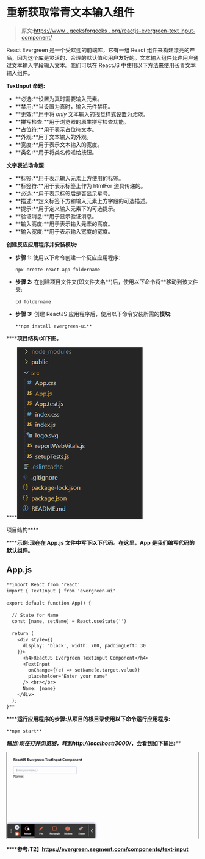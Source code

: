 # 重新获取常青文本输入组件

> 原文:[https://www . geeksforgeeks . org/reactjs-evergreen-text input-component/](https://www.geeksforgeeks.org/reactjs-evergreen-textinput-component/)

React Evergreen 是一个受欢迎的前端库，它有一组 React 组件来构建漂亮的产品，因为这个库是灵活的、合理的默认值和用户友好的。文本输入组件允许用户通过文本输入字段输入文本。我们可以在 ReactJS 中使用以下方法来使用长青文本输入组件。

**TextInput 命题:**

*   **必选:**设置为真时需要输入元素。
*   **禁用:**当设置为真时，输入元件禁用。
*   **无效:**用于将 _only_ 文本输入的视觉样式设置为*无效*。
*   **拼写检查:**用于浏览器的原生拼写检查功能。
*   **占位符:**用于表示占位符文本。
*   **外观:**用于文本输入的外观。
*   **宽度:**用于表示文本输入的宽度。
*   **类名:**用于将类名传递给按钮。

**文字表述场命题:**

*   **标签:**用于表示输入元素上方使用的标签。
*   **标签符:**用于表示标签上作为 htmlFor 道具传递的。
*   **必选:**用于表示标签后是否显示星号。
*   **描述:**定义标签下方和输入元素上方字段的可选描述。
*   **提示:**用于定义输入元素下的可选提示。
*   **验证消息:**用于显示验证消息。
*   **输入高度:**用于表示输入元素的高度。
*   **输入宽度:**用于表示输入宽度的宽度。

**创建反应应用程序并安装模块:**

*   **步骤 1:** 使用以下命令创建一个反应应用程序:

    ```
    npx create-react-app foldername
    ```

*   **步骤 2:** 在创建项目文件夹(即文件夹名**)后，使用以下命令将**移动到该文件夹:

    ```
    cd foldername
    ```

*   **步骤 3:** 创建 ReactJS 应用程序后，使用以下命令安装所需的****模块:****

    ```
    **npm install evergreen-ui**
    ```

******项目结构:**如下图。****

****![](img/f04ae0d8b722a9fff0bd9bd138b29c23.png)

项目结构**** 

******示例:**现在在 **App.js** 文件中写下以下代码。在这里，App 是我们编写代码的默认组件。****

## ****App.js****

```
**import React from 'react'
import { TextInput } from 'evergreen-ui'

export default function App() {

  // State for Name
  const [name, setName] = React.useState('')

  return (
    <div style={{
      display: 'block', width: 700, paddingLeft: 30
    }}>
      <h4>ReactJS Evergreen TextInput Component</h4>
      <TextInput
        onChange={(e) => setName(e.target.value)}
        placeholder="Enter your name"
      /> <br></br>
      Name: {name}
    </div>
  );
}**
```

******运行应用程序的步骤:**从项目的根目录使用以下命令运行应用程序:****

```
**npm start**
```

******输出:**现在打开浏览器，转到***http://localhost:3000/***，会看到如下输出:****

****![](img/174f5d5126e109ae03f8dca66eae62ed.png)****

******参考:**T2】https://evergreen.segment.com/components/text-input****